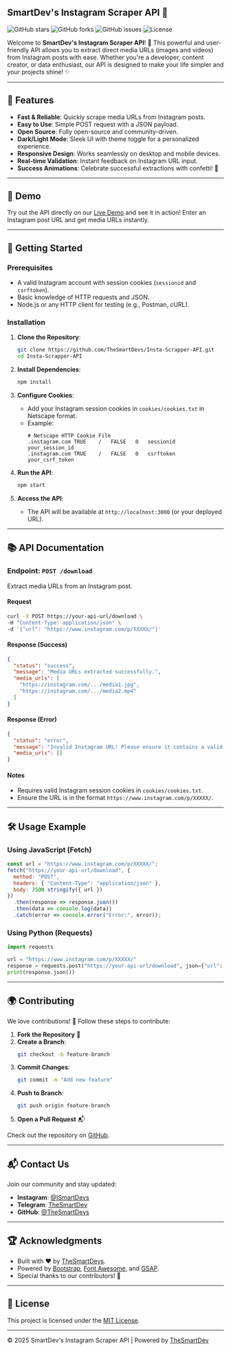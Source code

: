 ## SmartDev's Instagram Scraper API 🌟

![GitHub stars](https://img.shields.io/github/stars/TheSmartDevs/Insta-Scrapper-API?style=social)
![GitHub forks](https://img.shields.io/github/forks/TheSmartDevs/Insta-Scrapper-API?style=social)
![GitHub issues](https://img.shields.io/github/issues/TheSmartDevs/Insta-Scrapper-API)
![License](https://img.shields.io/github/license/TheSmartDevs/Insta-Scrapper-API)

Welcome to **SmartDev's Instagram Scraper API**! 🚀 This powerful and user-friendly API allows you to extract direct media URLs (images and videos) from Instagram posts with ease. Whether you're a developer, content creator, or data enthusiast, our API is designed to make your life simpler and your projects shine! ✨

---

## 🌟 Features

- **Fast & Reliable**: Quickly scrape media URLs from Instagram posts.
- **Easy to Use**: Simple POST request with a JSON payload.
- **Open Source**: Fully open-source and community-driven.
- **Dark/Light Mode**: Sleek UI with theme toggle for a personalized experience.
- **Responsive Design**: Works seamlessly on desktop and mobile devices.
- **Real-time Validation**: Instant feedback on Instagram URL input.
- **Success Animations**: Celebrate successful extractions with confetti! 🎉

---

## 📸 Demo

Try out the API directly on our [Live Demo](https://its-smart-dev.vercel.app/) and see it in action! Enter an Instagram post URL and get media URLs instantly.

---

## 🚀 Getting Started

### Prerequisites
- A valid Instagram account with session cookies (`sessionid` and `csrftoken`).
- Basic knowledge of HTTP requests and JSON.
- Node.js or any HTTP client for testing (e.g., Postman, cURL).

### Installation
1. **Clone the Repository**:
   ```bash
   git clone https://github.com/TheSmartDevs/Insta-Scrapper-API.git
   cd Insta-Scrapper-API
   ```

2. **Install Dependencies**:
   ```bash
   npm install
   ```

3. **Configure Cookies**:
   - Add your Instagram session cookies in `cookies/cookies.txt` in Netscape format.
   - Example:
     ```
     # Netscape HTTP Cookie File
     .instagram.com	TRUE	/	FALSE	0	sessionid	your_session_id
     .instagram.com	TRUE	/	FALSE	0	csrftoken	your_csrf_token
     ```

4. **Run the API**:
   ```bash
   npm start
   ```

5. **Access the API**:
   - The API will be available at `http://localhost:3000` (or your deployed URL).

---

## 📚 API Documentation

### Endpoint: `POST /download`

Extract media URLs from an Instagram post.

#### Request
```bash
curl -X POST https://your-api-url/download \
-H "Content-Type: application/json" \
-d '{"url": "https://www.instagram.com/p/XXXXX/"}'
```

#### Response (Success)
```json
{
  "status": "success",
  "message": "Media URLs extracted successfully.",
  "media_urls": [
    "https://instagram.com/.../media1.jpg",
    "https://instagram.com/.../media2.mp4"
  ]
}
```

#### Response (Error)
```json
{
  "status": "error",
  "message": "Invalid Instagram URL! Please ensure it contains a valid post code.",
  "media_urls": []
}
```

#### Notes
- Requires valid Instagram session cookies in `cookies/cookies.txt`.
- Ensure the URL is in the format `https://www.instagram.com/p/XXXXX/`.

---

## 🛠️ Usage Example

### Using JavaScript (Fetch)
```javascript
const url = "https://www.instagram.com/p/XXXXX/";
fetch("https://your-api-url/download", {
  method: "POST",
  headers: { "Content-Type": "application/json" },
  body: JSON.stringify({ url })
})
  .then(response => response.json())
  .then(data => console.log(data))
  .catch(error => console.error("Error:", error));
```

### Using Python (Requests)
```python
import requests

url = "https://www.instagram.com/p/XXXXX/"
response = requests.post("https://your-api-url/download", json={"url": url})
print(response.json())
```

---

## 🌍 Contributing

We love contributions! 💖 Follow these steps to contribute:

1. **Fork the Repository** 🍴
2. **Create a Branch**:
   ```bash
   git checkout -b feature-branch
   ```
3. **Commit Changes**:
   ```bash
   git commit -m "Add new feature"
   ```
4. **Push to Branch**:
   ```bash
   git push origin feature-branch
   ```
5. **Open a Pull Request** 📬

Check out the repository on [GitHub](https://github.com/TheSmartDevs/Insta-Scrapper-API).

---

## 📬 Contact Us

Join our community and stay updated:

- **Instagram**: [@ISmartDevs](https://x.com/ISmartDevs)
- **Telegram**: [TheSmartDev](https://t.me/TheSmartDev)
- **GitHub**: [@TheSmartDevs](https://github.com/TheSmartDevs/Insta-Scrapper-API)

---

## 🏆 Acknowledgments

- Built with ❤️ by [TheSmartDevs](https://t.me/TheSmartDev).
- Powered by [Bootstrap](https://getbootstrap.com), [Font Awesome](https://fontawesome.com), and [GSAP](https://greensock.com/gsap/).
- Special thanks to our contributors! 🌟

---

## 📝 License

This project is licensed under the [MIT License](LICENSE).

---

© 2025 SmartDev's Instagram Scraper API | Powered by [TheSmartDev](https://t.me/TheSmartDev)

